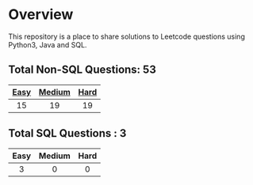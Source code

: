 # Overview

This repository is a place to share solutions to Leetcode questions using Python3, Java and SQL.


## Total Non-SQL Questions: 53

| [Easy](https://github.com/ezryn-zaharoff/leetcode-solutions/tree/master/01-easy) | [Medium](https://github.com/ezryn-zaharoff/leetcode-solutions/tree/master/02-medium) | [Hard](https://github.com/ezryn-zaharoff/leetcode-solutions/tree/master/03-hard) |
|:----:|:------:|:----:|
|  15  |   19   |  19  |


## Total SQL Questions : 3

| Easy | Medium | Hard |
|:----:|:------:|:----:|
|   3  |    0   |   0  |
